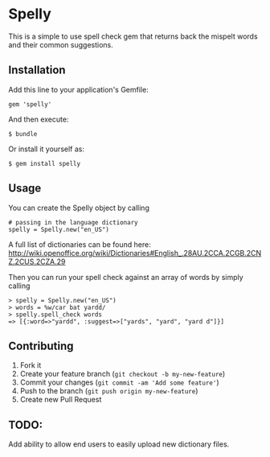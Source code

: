 # Spelly

This is a simple to use spell check gem that returns back the mispelt words and their common suggestions.  

## Installation

Add this line to your application's Gemfile:

    gem 'spelly'

And then execute:

    $ bundle

Or install it yourself as:

    $ gem install spelly

## Usage

You can create the Spelly object by calling

    # passing in the language dictionary
    spelly = Spelly.new("en_US")

A full list of dictionaries can be found here:
http://wiki.openoffice.org/wiki/Dictionaries#English_.28AU.2CCA.2CGB.2CNZ.2CUS.2CZA.29

Then you can run your spell check against an array of words by simply calling

    > spelly = Spelly.new("en_US")
    > words = %w/car bat yardd/
    > spelly.spell_check words
    => [{:word=>"yardd", :suggest=>["yards", "yard", "yard d"]}] 

## Contributing

1. Fork it
2. Create your feature branch (`git checkout -b my-new-feature`)
3. Commit your changes (`git commit -am 'Add some feature'`)
4. Push to the branch (`git push origin my-new-feature`)
5. Create new Pull Request

## TODO: 
Add ability to allow end users to easily upload new dictionary files.

